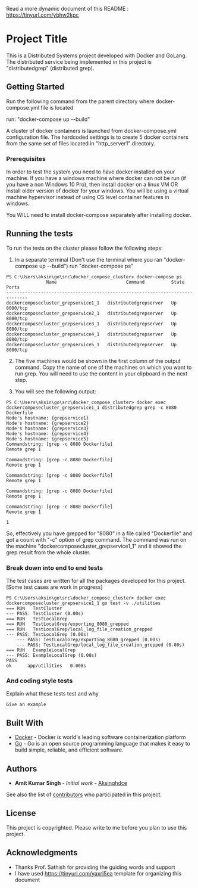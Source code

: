 Read a more dynamic document of this README : https://tinyurl.com/ybhw2kpc

# Project Title

This is a Distributed Systems project developed with Docker and GoLang. The distributed service being implemented in this project is "distributedgrep" (distributed grep).

## Getting Started

Run the following command from the parent directory where docker-compose.yml file is located

run:
"docker-compose up --build"

A cluster of docker containers is launched from docker-compose.yml configuration file. The hardcoded settings is to create
5 docker containers from the same set of files located in "http_server1" directory.

### Prerequisites

In order to test the system you need to have docker installed on your machine.
If you have a windows machine where docker can not be run (if you have a non Windows 10 Pro), then install docker on a linux VM
OR
Install older version of docker for your windows. You will be using a virtual machine hypervisor instead of using OS level container features in windows.

You WILL need to install docker-compose separately after installing docker.

## Running the tests

To run the tests on the cluster please follow the following steps:

1. In a separate terminal (Don't use the terminal where you ran "docker-compose up --build") run "docker-compose ps"


```
PS C:\Users\aksin\go\src\docker_compose_cluster> docker-compose ps
               Name                          Command          State    Ports
------------------------------------------------------------------------------
dockercomposecluster_grepservice1_1   distributedgrepserver   Up      8080/tcp
dockercomposecluster_grepservice2_1   distributedgrepserver   Up      8080/tcp
dockercomposecluster_grepservice3_1   distributedgrepserver   Up      8080/tcp
dockercomposecluster_grepservice4_1   distributedgrepserver   Up      8080/tcp
dockercomposecluster_grepservice5_1   distributedgrepserver   Up      8080/tcp
```


2. The five machines would be shown in the first column of the output command. Copy the name of one of the machines on which you want to run grep. You will need to use the content in your clipboard in the next step.

3. You will see the following output:


```
PS C:\Users\aksin\go\src\docker_compose_cluster> docker exec dockercomposecluster_grepservice1_1 distributedgrep grep -c 8080 Dockerfile
Node's hostname: {grepservice1}
Node's hostname: {grepservice2}
Node's hostname: {grepservice3}
Node's hostname: {grepservice4}
Node's hostname: {grepservice5}
Commandstring: [grep -c 8080 Dockerfile]
Remote grep 1

Commandstring: [grep -c 8080 Dockerfile]
Remote grep 1

Commandstring: [grep -c 8080 Dockerfile]
Remote grep 1

Commandstring: [grep -c 8080 Dockerfile]
Remote grep 1

Commandstring: [grep -c 8080 Dockerfile]
Remote grep 1

1
```

So, effectively you have grepped for "8080" in a file called "Dockerfile" and got a count with "-c" option of grep command. The command was run on the machine "dockercomposecluster_grepservice1_1" and it showed the grep result from the whole cluster.

### Break down into end to end tests

The test cases are written for all the packages developed for this project. [Some test cases are work in progress]

```
PS C:\Users\aksin\go\src\docker_compose_cluster> docker exec dockercomposecluster_grepservice1_1 go test -v ./utilities
=== RUN   TestCluster
--- PASS: TestCluster (0.00s)
=== RUN   TestLocalGrep
=== RUN   TestLocalGrep/exporting_8080_grepped
=== RUN   TestLocalGrep/local_log_file_creation_grepped
--- PASS: TestLocalGrep (0.00s)
    --- PASS: TestLocalGrep/exporting_8080_grepped (0.00s)
    --- PASS: TestLocalGrep/local_log_file_creation_grepped (0.00s)
=== RUN   ExampleLocalGrep
--- PASS: ExampleLocalGrep (0.00s)
PASS
ok      app/utilities   0.008s
```

### And coding style tests

Explain what these tests test and why

```
Give an example
```

## Built With

* [Docker](https://www.docker.com/) - Docker is world's leading software containerization platform
* [Go](https://golang.org/) - Go is an open source programming language that makes it easy to build simple, reliable, and efficient software.

## Authors

* **Amit Kumar Singh** - *Initial work* - [Aksinghdce](https://github.com/Aksinghdce)

See also the list of [contributors](https://github.com/aksinghdce/docker_compose_cluster/contributors) who participated in this project.

## License

This project is copyrighted. Please write to me before you plan to use this project.

## Acknowledgments

* Thanks Prof. Sathish for providing the guiding words and support
* I have used https://tinyurl.com/yaxrl5ea template for organizing this document
